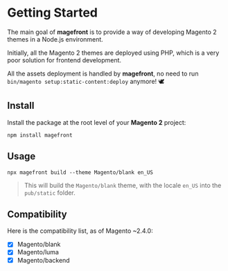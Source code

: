 # Getting Started

The main goal of **magefront** is to provide a way of developing Magento 2 themes in a Node.js environment.

Initially, all the Magento 2 themes are deployed using PHP, which is a very poor solution for frontend development.

All the assets deployment is handled by **magefront**, no need to run `bin/magento setup:static-content:deploy` anymore! 🕊

## Install

Install the package at the root level of your **Magento 2** project:

    npm install magefront

## Usage

    npx magefront build --theme Magento/blank en_US

> This will build the `Magento/blank` theme, with the locale `en_US` into the `pub/static` folder.


## Compatibility

Here is the compatibility list, as of Magento ~2.4.0:

- [x] Magento/blank
- [x] Magento/luma
- [x] Magento/backend
